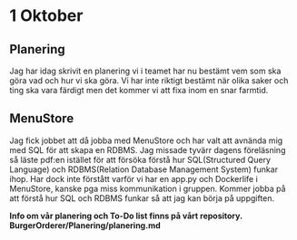 # 1 Oktober
## Planering
Jag har idag skrivit en planering vi i teamet har nu bestämt vem som ska göra vad och hur vi ska göra. Vi har inte riktigt bestämt när olika saker och ting ska vara färdigt men det kommer vi att fixa inom en snar farmtid.
## MenuStore
Jag fick jobbet att då jobba med MenuStore och har valt att avnända mig med SQL för att skapa en RDBMS. Jag missade tyvärr dagens föreläsning så läste pdf:en istället för att försöka förstå hur SQL(Structured Query Language) och RDBMS(Relation Database Management System) funkar ihop. Har dock inte förstått varför vi har en app.py och Dockerlife i MenuStore, kanske pga miss kommunikation i gruppen. Kommer jobba på att förstå hur SQL och RDBMS funkar så att jag kan börja på uppgiften. 

**Info om vår planering och To-Do list finns på vårt repository. BurgerOrderer/Planering/planering.md**
